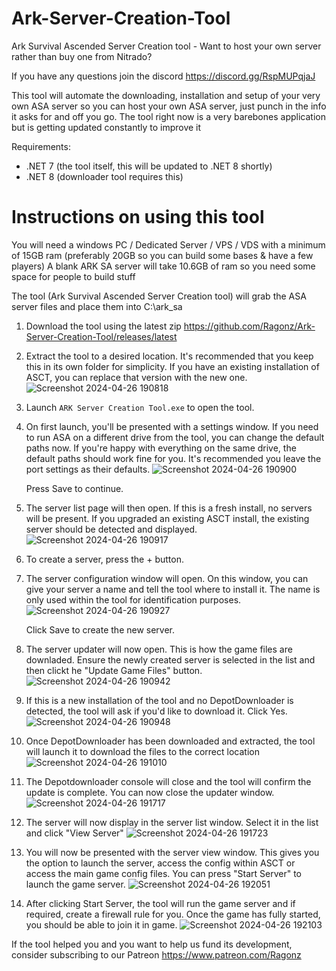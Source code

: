 # Ark-Server-Creation-Tool

Ark Survival Ascended Server Creation tool - Want to host your own server rather than buy one from Nitrado?

If you have any questions join the discord https://discord.gg/RspMUPqjaJ 

This tool will automate the downloading, installation and setup of your very own ASA server so you can host your own ASA server, just punch in the info it asks for and off you go.
The tool right now is a very barebones application but is getting updated constantly to improve it

Requirements:
 - .NET 7 (the tool itself, this will be updated to .NET 8 shortly)
 - .NET 8 (downloader tool requires this)

# Instructions on using this tool

You will need a windows PC / Dedicated Server / VPS / VDS with a minimum of 15GB ram (preferably 20GB so you can build some bases & have a few players)
A blank ARK SA server will take 10.6GB of ram so you need some space for people to build stuff

The tool (Ark Survival Ascended Server Creation tool) will grab the ASA server files and place them into C:\ark_sa

1. Download the tool using the latest zip https://github.com/Ragonz/Ark-Server-Creation-Tool/releases/latest
2. Extract the tool to a desired location. It's recommended that you keep this in its own folder for simplicity. If you have an existing installation of ASCT, you can replace that version with the new one.
   ![Screenshot 2024-04-26 190818](https://github.com/Ragonz/Ark-Server-Creation-Tool/assets/12957193/f38390b8-1051-4c26-946f-65dea0431d85)
3. Launch `ARK Server Creation Tool.exe` to open the tool.
4. On first launch, you'll be presented with a settings window. If you need to run ASA on a different drive from the tool, you can change the default paths now. If you're happy with everything on the same drive, the default paths should work fine for you. It's recommended you leave the port settings as their defaults.
   ![Screenshot 2024-04-26 190900](https://github.com/Ragonz/Ark-Server-Creation-Tool/assets/12957193/2382cda6-68d7-411a-aaff-cc5769036eb5)

   Press Save to continue.
5. The server list page will then open. If this is a fresh install, no servers will be present. If you upgraded an existing ASCT install, the existing server should be detected and displayed.
   ![Screenshot 2024-04-26 190917](https://github.com/Ragonz/Ark-Server-Creation-Tool/assets/12957193/0dfb2d6b-8653-40f2-8e96-c88f38de1f0b)

6. To create a server, press the + button.
7. The server configuration window will open. On this window, you can give your server a name and tell the tool where to install it. The name is only used within the tool for identification purposes.
   ![Screenshot 2024-04-26 190927](https://github.com/Ragonz/Ark-Server-Creation-Tool/assets/12957193/6ed24fc2-64ad-4953-af48-d4fe7242a153)
   
   Click Save to create the new server.
8. The server updater will now open. This is how the game files are downladed. Ensure the newly created server is selected in the list and then clickt he "Update Game Files" button.
    ![Screenshot 2024-04-26 190942](https://github.com/Ragonz/Ark-Server-Creation-Tool/assets/12957193/75ee4c1c-efe9-4259-9ba3-7366ba9cdc2b)
9. If this is a new installation of the tool and no DepotDownloader is detected, the tool will ask if you'd like to download it. Click Yes.
    ![Screenshot 2024-04-26 190948](https://github.com/Ragonz/Ark-Server-Creation-Tool/assets/12957193/cb28f042-fd90-4848-ae7a-c91d2d99797f)
10. Once DepotDownloader has been downloaded and extracted, the tool will launch it to download the files to the correct location
    ![Screenshot 2024-04-26 191010](https://github.com/Ragonz/Ark-Server-Creation-Tool/assets/12957193/6f7891ad-9d8b-4cd3-b432-cdfb5711c4cc)
11. The Depotdownloader console will close and the tool will confirm the update is complete. You can now close the updater window.
    ![Screenshot 2024-04-26 191717](https://github.com/Ragonz/Ark-Server-Creation-Tool/assets/12957193/f6105e27-d40d-4833-b3e9-166737209ada)
12. The server will now display in the server list window. Select it in the list and click "View Server"
    ![Screenshot 2024-04-26 191723](https://github.com/Ragonz/Ark-Server-Creation-Tool/assets/12957193/30ebd363-f5ac-4274-bf55-51e8dea4dff3)
13. You will now be presented with the server view window. This gives you the option to launch the server, access the config within ASCT or access the main game config files. You can press "Start Server" to launch the game server.
    ![Screenshot 2024-04-26 192051](https://github.com/Ragonz/Ark-Server-Creation-Tool/assets/12957193/4c62cd1d-a3b7-40ac-a21b-ecbcd0c41e9d)
14. After clicking Start Server, the tool will run the game server and if required, create a firewall rule for you. Once the game has fully started, you should be able to join it in game.
    ![Screenshot 2024-04-26 192103](https://github.com/Ragonz/Ark-Server-Creation-Tool/assets/12957193/191f77e9-786d-41b0-ac7d-8edc64caae14)

If the tool helped you and you want to help us fund its development, consider subscribing to our Patreon
https://www.patreon.com/Ragonz

